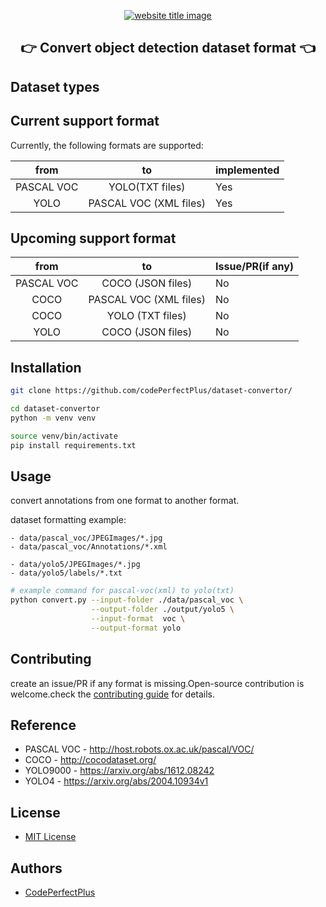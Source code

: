 ﻿<p align="center">
  <a href="https://github.com/codePerfectPlus/dataset-convertor"><img src="https://capsule-render.vercel.app/api?type=rect&color=009ACD&height=100&section=header&text=Dataset%20Convertor&fontSize=90%&fontColor=ffffff" alt="website title image"></a>
  <h2 align="center">👉 Convert object detection dataset format 👈</h2>
</p>

## Dataset types

## Current support format

Currently, the following formats are supported:

|    from    |           to           | implemented |
| :--------: | :--------------------: | ----------- |
| PASCAL VOC |    YOLO(TXT files)     | Yes         |
|    YOLO    | PASCAL VOC (XML files) | Yes         |

## Upcoming support format

|    from    |           to           | Issue/PR(if any) |
| :--------: | :--------------------: | ---------------- |
| PASCAL VOC |   COCO (JSON files)    | No               |
|    COCO    | PASCAL VOC (XML files) | No               |
|    COCO    |    YOLO (TXT files)    | No               |
|    YOLO    |   COCO (JSON files)    | No               |

## Installation

```bash
git clone https://github.com/codePerfectPlus/dataset-convertor/
```

```bash
cd dataset-convertor
python -m venv venv
```

```bash
source venv/bin/activate
pip install requirements.txt
```

## Usage

convert annotations from one format to another format.

dataset formatting example:

    - data/pascal_voc/JPEGImages/*.jpg
    - data/pascal_voc/Annotations/*.xml

    - data/yolo5/JPEGImages/*.jpg
    - data/yolo5/labels/*.txt

```bash
# example command for pascal-voc(xml) to yolo(txt)
python convert.py --input-folder ./data/pascal_voc \
                  --output-folder ./output/yolo5 \
                  --input-format  voc \
                  --output-format yolo
```

## Contributing

create an issue/PR if any format is missing.Open-source contribution is welcome.check the [contributing guide](/CONTRIBUTING.md) for details. 

## Reference

- PASCAL VOC - http://host.robots.ox.ac.uk/pascal/VOC/
- COCO - http://cocodataset.org/
- YOLO9000 - https://arxiv.org/abs/1612.08242
- YOLO4 - https://arxiv.org/abs/2004.10934v1

## License

- [MIT License](/LICENSE)

## Authors

- [CodePerfectPlus](https://github/com/CodePerfectPlus)
